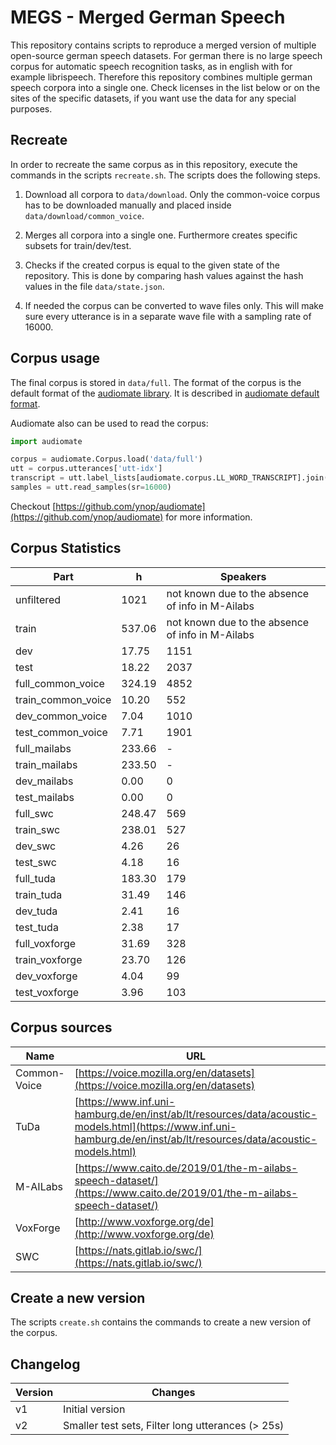 # MEGS - Merged German Speech
This repository contains scripts to reproduce a merged version of multiple open-source german speech datasets.
For german there is no large speech corpus for automatic speech recognition tasks, as in english with for example
librispeech.
Therefore this repository combines multiple german speech corpora into a single one.
Check licenses in the list below or on the sites of the specific datasets, if you want use the data for any special
purposes.

## Recreate
In order to recreate the same corpus as in this repository,
execute the commands in the scripts ``recreate.sh``.
The scripts does the following steps.

1. Download all corpora to ``data/download``. Only the common-voice corpus has to be downloaded manually and placed
   inside ``data/download/common_voice``.

2. Merges all corpora into a single one. Furthermore creates specific subsets for train/dev/test.

3. Checks if the created corpus is equal to the given state of the repository.
   This is done by comparing hash values against the hash values in the file ``data/state.json``.

4. If needed the corpus can be converted to wave files only.
   This will make sure every utterance is in a separate wave file with a sampling rate of 16000.

## Corpus usage
The final corpus is stored in ``data/full``.
The format of the corpus is the default format of the [audiomate library](https://github.com/ynop/audiomate).
It is described in [audiomate default format](https://audiomate.readthedocs.io/en/latest/documentation/default_format.html).

Audiomate also can be used to read the corpus:
```python
import audiomate

corpus = audiomate.Corpus.load('data/full')
utt = corpus.utterances['utt-idx']
transcript = utt.label_lists[audiomate.corpus.LL_WORD_TRANSCRIPT].join()
samples = utt.read_samples(sr=16000)
```
Checkout [https://github.com/ynop/audiomate](https://github.com/ynop/audiomate) for more information.

## Corpus Statistics

| Part       | h      | Speakers                                            |
| -----------| -------| ----------------------------------------------------|
| unfiltered | 1021   | not known due to the absence of info in M-Ailabs |
| train                          |   537.06 | not known due to the absence of info in M-Ailabs      |
| dev                            |    17.75 | 1151       |
| test                           |    18.22 | 2037       |
| full_common_voice              |   324.19 | 4852       |
| train_common_voice             |    10.20 | 552        |
| dev_common_voice               |     7.04 | 1010       |
| test_common_voice              |     7.71 | 1901       |
| full_mailabs                   |   233.66 | -      |
| train_mailabs                  |   233.50 | -      |
| dev_mailabs                    |     0.00 | 0          |
| test_mailabs                   |     0.00 | 0          |
| full_swc                       |   248.47 | 569        |
| train_swc                      |   238.01 | 527        |
| dev_swc                        |     4.26 | 26         |
| test_swc                       |     4.18 | 16         |
| full_tuda                      |   183.30 | 179        |
| train_tuda                     |    31.49 | 146        |
| dev_tuda                       |     2.41 | 16         |
| test_tuda                      |     2.38 | 17         |
| full_voxforge                  |    31.69 | 328        |
| train_voxforge                 |    23.70 | 126        |
| dev_voxforge                   |     4.04 | 99         |
| test_voxforge                  |     3.96 | 103        |

## Corpus sources

| Name          | URL                                                                                                                                                                   | License       |
| --------------|-----------------------------------------------------------------------------------------------------------------------------------------------------------------------|:--------------|
| Common-Voice  | [https://voice.mozilla.org/en/datasets](https://voice.mozilla.org/en/datasets)                                                                                        | CC-0          |
| TuDa          | [https://www.inf.uni-hamburg.de/en/inst/ab/lt/resources/data/acoustic-models.html](https://www.inf.uni-hamburg.de/en/inst/ab/lt/resources/data/acoustic-models.html)  | CC-BY         |
| M-AILabs      | [https://www.caito.de/2019/01/the-m-ailabs-speech-dataset/](https://www.caito.de/2019/01/the-m-ailabs-speech-dataset/)                                                | See Page      |
| VoxForge      | [http://www.voxforge.org/de](http://www.voxforge.org/de)                                                                                                              | GPL           |
| SWC           | [https://nats.gitlab.io/swc/](https://nats.gitlab.io/swc/)                                                                                                            | CC BY-SA 4.0  |

## Create a new version
The scripts ``create.sh`` contains the commands to create a new version of the corpus.

## Changelog

| Version   | Changes                    |
| ----------|----------------------------|
| v1        | Initial version            |
| v2        | Smaller test sets, Filter long utterances (> 25s) |
